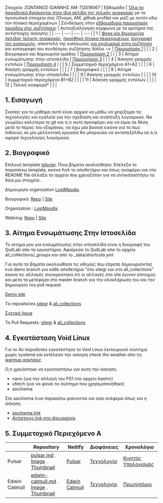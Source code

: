 Στοιχεία:
ΖΩΝΤΑΝΟΣ ΙΩΑΝΝΗΣ
ΑΜ: Π2019067
| Εβδομάδα | [Όλα τα παραδοτέα βρίσκονται στην ίδια σελίδα της τελικής αναφοράς](https://courses-ionio.github.io/help/deliverables/) με τα προσωπικά στοιχεία σας (Όνομα, ΑΜ, github profile) και μαζί με αυτόν εδώ τον πίνακα περιεχομένων | Σύνδεσμος στην [εβδομαδιαία παρουσίαση προόδου στις συζητήσεις](https://github.com/courses-ionio/help/discussions/categories/show-and-tell) | Αυτοαξιολόγηση σύμφωνα με τα κριτήρια της αντίστοιχης άσκησης |
| --- | --- | --- | --- |
| 1 | [Φορκ και δημιουργία σελίδας τελικής αναφοράς](https://courses-ionio.github.io/help/guide/), [προσθήκη πίνακα περιεχομένων](https://raw.githubusercontent.com/courses-ionio/sw/master/README.md), [συγγραφή της εισαγωγής](https://courses-ionio.github.io/help/intro/), αποστολή της εισαγωγής [για σχολιασμό στην συζήτηση](https://github.com/courses-ionio/help/discussions/categories/show-and-tell) και καταγραφή του συνδέσμου συζήτησης δίπλα --> | [Παρουσίαση 1](https://github.com/courses-ionio/help/discussions/136) | |
| 2 | βιογραφικό και δημιουργία ομάδας | [Παρουσίαση 2](https://github.com/courses-ionio/help/discussions/215) | |
| 3 | Αίτημα ενσωμάτωσης στην ιστοσελίδα | [Παρουσίαση 3](https://github.com/courses-ionio/help/discussions/357) | |
| 4 | Άσκηση γραμμής εντολών | [Παρουσίαση 4](https://github.com/courses-ionio/help/discussions/500) | |
| 5 | Συμμετοχικό περιεχόμενο A1+A2 | | |
| 6 | Άσκηση γραμμής εντολών | | |
| 7 | βιογραφικό | | |
| 8 | Αίτημα ενσωμάτωσης στην ιστοσελίδα | | |
| 9 | Άσκηση γραμμής εντολών | | |
| 10 | συμμετοχικό περιεχόμενο B1+B2 | | |
| 11 | Άσκηση γραμμής εντολών | | |
| 12 | Τελική αναφορά* | | |

## 1. Εισαγωγή

Σκοπος για το μάθημα αυτό είναι αρχικά να μάθω να χειρίζομαι τις τεχνολογίες και εγαλεία για την σχεδίαση και ανάπτυξη λογισμικού.
Να γνωρίσω καλύτερα το git και ό,τι αυτό προσφέρει και να είμαι σε θέση μετά το πέρας του εξαμήνου, να έχω μία βασική εικόνα για το πως πιθανώς σε μία μελλοντική εργασία θα μπορούσα να ανταπεξέλθω σε ό,τι αφορά τεχνολογίες λογισμικού.


## 2. Βιογραφικό

Επιλογή template [jglovier](https://github.com/jglovier/resume-template). 
Ποια βήματα ακολούθησα: Επελεξα το παραπάνω template, εκανα fork το αποθετήριο και όπως αναφέρει και στο README file άλλαξα τα αρχεία που χρειαζόταν για να αντικαταστήσω τα δίκα μιυ στοιχεία .

Δημιουργία organization [LostMpodis](https://github.com/LostMpodis).

Βιογραφικό: [Repo](https://github.com/john7665/resume-template) | [Site](https://john7665.github.io/resume-template/)

Organization : [LostMpodis](https://github.com/LostMpodis)

Webring: [Repo](https://github.com/LostMpodis/webring) | [Site](https://lostmpodis.github.io/webring/)

## 3. Αίτημα Ενσωμάτωσης Στην Ιστοσελίδα

Το αίτημα μου για ενσωμάτωσης στην ιστοσελίδα είναι η διαγραφή του QuitLab απο τα εργαστήρια.
Αφαίρεσα το QuitLab απο το αρχείο all_collections/_groups και από το _data/shortcuts.yml

Για αυτά τα βήματα ακολουθήσα τις οδηγίες που έπρεπε δημιουργόντας ενα demo branch για κάθε αποθετήριο "στο sitegr και στο all_collections" έκανα τις αλλαγές σιγουρεύτηκα ότι οι αλλαγές στο site έγιναν επιτυχώς και μετα τα μετέφερα στο master branch για την ολοκλήρωση του και την δημιουργία του pull request.

[Demo site](https://p19zont.netlify.app/groups/)

Tα repositories [sitegr](https://github.com/john7665/sitegr/tree/demo-branch) & [all_collections](https://github.com/john7665/all_collections/tree/demo-branch)

[Σχετικό Issue](https://github.com/ioniodi/sitegr/issues/250)

Τα Pull Requests: [sitegr](https://github.com/ioniodi/sitegr/pull/338) & [all_collections](https://github.com/ioniodi/all_collections/pull/30)

## 4. Εγκατάσταση Void Linux 

Για το 4ο παραδοτέο εγκατέστησα το Void Linux λειτουργικό σύστημα χωρίς systemd και εκτέλεσα την ασκηση check the weather απο τις [warmup ασκήσεις](https://github.com/epidrome/dokey#warmup)

Ο,τι χρειάστηκε να εγκαταστήσω για αυτη την άσκηση: 
- nano (για την αλλαγή του PS1 στο αρχείο bashrc)
- ufetch (για να φανέι το σύστημα που χρησιμοποιήθηκε)
- asciinema

Στο asciinema λινκ παρακάτω φαίνονται και όσα ανέφερα όπως και η άσκηση

- [asciinema link](https://asciinema.org/a/caT8OThfmcd95PcTy6bPGuN1o)
- [Αντίστοιχο link στα discussions](https://github.com/courses-ionio/help/discussions/500)

## 5. Συμμετοχικό Περιεχόμενο Α


| | Repository | Netlify | Διαφάνειες | Χρονολόγιο |
| --- | --- | --- | --- | --- |
| Pulsar | [pulsar.md](https://github.com/john7665/_gallery/blob/demo-gallery/pulsar.md) . [Image](https://github.com/john7665/images/blob/demo-images/pulsar.jpg) . [Thumbnail](https://github.com/john7665/images/blob/demo-images/pulsar-thumb.jpg) | [Pulsar](https://p19zont-site.netlify.app//gallery/pulsar/) | [Τεχνολογία](https://p19zont-site.netlify.app//slides/technology/) | [Κινητός Υπολογισμός](https://p19zont-site.netlify.app//timeline/mobile/) | 
| Edwin Catmull | [edwin-catmull.md](https://github.com/john7665/_gallery/blob/demo-gallery/edwin-catmull.md) . [Image](https://github.com/john7665/images/blob/demo-images/edwin-catmull.jpg) . [Thumbnail](https://github.com/john7665/images/blob/demo-images/edwin-catmull-thumb.jpg) | [Edwin Catmull](https://p19zont-site.netlify.app//gallery/edwin-catmull/) | [Τεχνολογία](https://p19zont-site.netlify.app//slides/technology/) | [Πρωτοπόροι](https://p19zont-site.netlify.app//timeline/pioneers/) |


